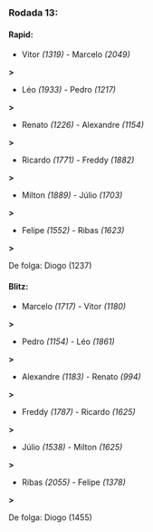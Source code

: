 ### Rodada 13:

#### Rapid:

* Vitor *(1319)*     -     Marcelo *(2049)*

 **>** 
* Léo *(1933)*     -     Pedro *(1217)*

 **>** 
* Renato *(1226)*     -     Alexandre *(1154)*

 **>** 
* Ricardo *(1771)*     -     Freddy *(1882)*

 **>** 
* Milton *(1889)*     -     Júlio *(1703)*

 **>** 
* Felipe *(1552)*     -     Ribas *(1623)*

 **>** 

De folga: Diogo (1237)

#### Blitz:

* Marcelo *(1717)*     -     Vitor *(1180)*

 **>** 
* Pedro *(1154)*     -     Léo *(1861)*

 **>** 
* Alexandre *(1183)*     -     Renato *(994)*

 **>** 
* Freddy *(1787)*     -     Ricardo *(1625)*

 **>** 
* Júlio *(1538)*     -     Milton *(1625)*

 **>** 
* Ribas *(2055)*     -     Felipe *(1378)*

 **>** 

De folga: Diogo (1455)

